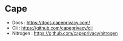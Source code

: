 # Cape

- Docs : https://docs.capeprivacy.com/
- Cli : https://github.com/capeprivacy/cli
- Nitrogen : https://github.com/capeprivacy/nitrogen
